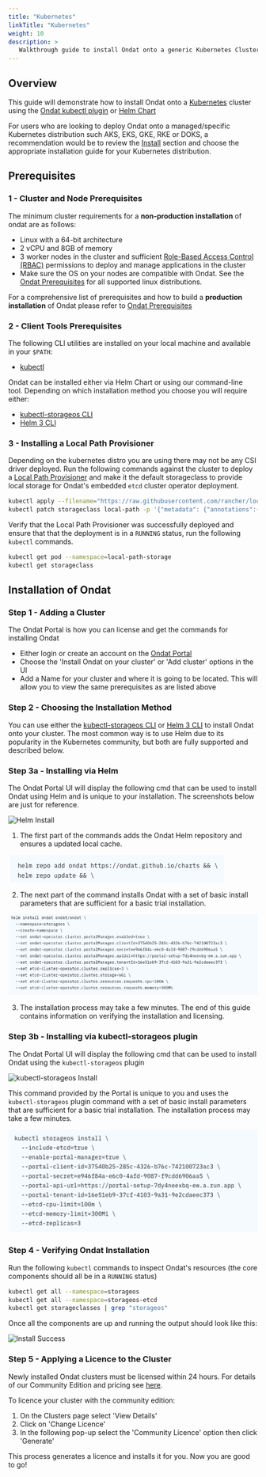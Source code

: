 ```yaml
---
title: "Kubernetes"
linkTitle: "Kubernetes"
weight: 10
description: >
   Walkthrough guide to install Ondat onto a generic Kubernetes Cluster.
---
```

## Overview

This guide will demonstrate how to install Ondat onto a
[Kubernetes](https://kubernetes.io/docs/setup/) cluster using the [Ondat
kubectl plugin](/docs/reference/kubectl-plugin/) or [Helm
Chart](https://helm.sh/docs/intro/install/)
  
For users who are looking to deploy Ondat onto a managed/specific Kubernetes
distribution such AKS, EKS, GKE, RKE or DOKS, a recommendation would be to
review the [Install](https://docs.ondat.io/docs/install/) section and choose
the appropriate installation guide for your Kubernetes distribution.

## Prerequisites

### 1 - Cluster and Node Prerequisites

The minimum cluster requirements for a **non-production installation** of ondat
are as follows:

* Linux with a 64-bit architecture
* 2 vCPU and 8GB of memory
* 3 worker nodes in the cluster and sufficient [Role-Based Access Control
(RBAC)](https://kubernetes.io/docs/reference/access-authn-authz/rbac/)
permissions to deploy and manage applications in the cluster
* Make sure the OS on your nodes are compatible with Ondat. See the [Ondat
Prerequisites](https://docs.ondat.io/docs/prerequisites/) for all supported
linux distributions.

For a comprehensive list of prerequisites and how to build a **production
installation** of Ondat please refer to [Ondat
Prerequisites](https://docs.ondat.io/docs/prerequisites/)

### 2 - Client Tools Prerequisites

The following CLI utilities are installed on your local machine and available
in your `$PATH`:

* [kubectl](https://kubernetes.io/docs/tasks/tools/#kubectl)

Ondat can be installed either via Helm Chart or using our command-line tool.
Depending on which installation method you choose you will require either:

* [kubectl-storageos CLI](/docs/reference/kubectl-plugin/)
* [Helm 3 CLI](https://helm.sh/docs/intro/install/)

### 3 - Installing a Local Path Provisioner

Depending on the kubernetes distro you are using there may not be any CSI
driver deployed. Run the following commands against the cluster to deploy a
[Local Path Provisioner](https://github.com/rancher/local-path-provisioner) and
make it the default storageclass to provide local storage for Ondat's embedded
`etcd` cluster operator deployment.

```bash  
kubectl apply --filename="https://raw.githubusercontent.com/rancher/local-path-provisioner/v0.0.22/deploy/local-path-storage.yaml"
kubectl patch storageclass local-path -p '{"metadata": {"annotations":{"storageclass.kubernetes.io/is-default-class":"true"}}}'
```

Verify that the Local Path Provisioner was successfully deployed and ensure
that that the deployment is in a  `RUNNING` status, run the following `kubectl`
commands.

```bash
kubectl get pod --namespace=local-path-storage
kubectl get storageclass
```

## Installation of Ondat

### Step 1 - Adding a Cluster

The Ondat Portal is how you can license and get the commands for installing Ondat

* Either login or create an account on the [Ondat Portal](https://portal.ondat.io/)
* Choose the 'Install Ondat on your cluster' or 'Add cluster' options in the UI
* Add a Name for your cluster and where it is going to be located. This will
allow you to view the same prerequisites as are listed above

### Step 2 - Choosing the Installation Method

You can use either the [kubectl-storageos CLI](/docs/reference/kubectl-plugin/)
or [Helm 3 CLI](https://helm.sh/docs/intro/install/) to install Ondat onto your
cluster.  The most common way is to use Helm due to its popularity in the
Kubernetes community, but both are fully supported and described below.

### Step 3a - Installing via Helm

The Ondat Portal UI will display the following cmd that can be used to install
Ondat using Helm and is unique to your installation. The screenshots below are
just for reference.

![Helm Install](/images/docs/install/HelmInstall.png)

1. The first part of the commands adds the Ondat Helm repository and ensures a
updated local cache.

![Helm Install part 1](/images/docs/install/HelmInstall-1.png)

2. The next part of the command installs Ondat with a set of basic install
parameters that are sufficient for a basic trial installation.

![Helm Install part 2](/images/docs/install/HelmInstall-2.png)

3. The installation process may take a few minutes. The end of this guide
contains information on verifying the installation and licensing.

### Step 3b - Installing via kubectl-storageos plugin

The Ondat Portal UI will display the following cmd that can be used to install
Ondat using the `kubectl-storageos` plugin

![kubectl-storageos Install](/images/docs/install/PluginInstall.png)

This command provided by the Portal is unique to you and uses the
`kubectl-storageos` plugin command with a set of basic install parameters that
are sufficient for a basic trial installation. The installation process may
take a few minutes.

![kubectl-storageos Install](/images/docs/install/PluginInstall-1.png)

### Step 4 - Verifying Ondat Installation

Run the following `kubectl` commands to inspect Ondat's resources (the core
components should all be in a `RUNNING` status)

```bash
kubectl get all --namespace=storageos
kubectl get all --namespace=storageos-etcd
kubectl get storageclasses | grep "storageos"
```

Once all the components are up and running the output should look like this:

![Install Success](/images/docs/install/InstallSuccess.png)

### Step 5 - Applying a Licence to the Cluster

Newly installed Ondat clusters must be licensed within 24 hours. For details of
our Community Edition and pricing see [here](https://www.ondat.io/pricing).

To licence your cluster with the community edition:

1. On the Clusters page select 'View Details'
1. Click on 'Change Licence'
1. In the following pop-up select the 'Community Licence' option then click 'Generate'

This process generates a licence and installs it for you. Now you are good to
go!
